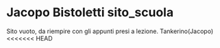 # Jacopo Bistoletti sito_scuola
Sito vuoto, da riempire con gli appunti presi a lezione.
Tankerino(Jacopo)
<<<<<<< HEAD

